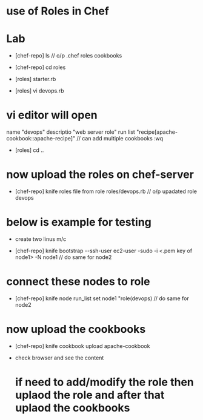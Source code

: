 # use of Roles in Chef

# Lab
- [chef-repo] ls
 // o/p .chef  roles  cookbooks

- [chef-repo]  cd roles
- [roles] starter.rb

- [roles] vi devops.rb

 # vi editor will open
 name "devops" 
 descriptio "web server role"
 run list "recipe[apache-cookbook::apache-recipe]"   // can add multiple cookbooks
:wq

- [roles] cd ..

# now upload the roles on chef-server
- [chef-repo] knife roles file from role roles/devops.rb
  // o/p upadated role devops



# below is example for testing
- create two linus m/c
 
- [chef-repo] knife bootstrap <Priavte ip of node1> --ssh-user ec2-user -sudo -i <.pem key of node1> -N node1  // do same for node2

 # connect these nodes to role
- [chef-repo] knife node run_list set node1 "role(devops)   // do same for node2

# now upload the cookbooks
- [chef-repo] knife cookbook upload apache-cookbook

- check browser and see the content

  # if need to add/modify the role then uplaod the role and after that uplaod the cookbooks 



